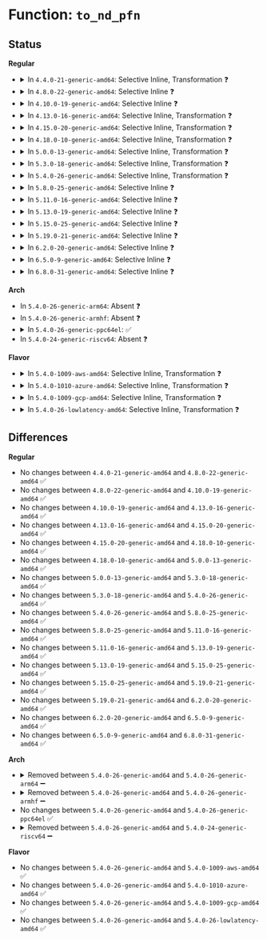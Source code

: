 # Function: <code>to_nd_pfn</code>

## Status
<b>Regular</b>
<ul>
<li>
<details>
<summary>In <code>4.4.0-21-generic-amd64</code>: Selective Inline, Transformation ❓</summary>

```c
struct nd_pfn * to_nd_pfn(struct device * dev)
```

```json
{
  "name": "to_nd_pfn",
  "collision_type": "Unique Global",
  "inline_type": "Selective",
  "funcs": [
    {
      "addr": 18446744071584750432,
      "name": "to_nd_pfn",
      "external": true,
      "loc": "drivers/nvdimm/pfn_devs.c:47",
      "file": "drivers/nvdimm/pfn_devs.c",
      "inline": "not declared, inlined",
      "caller_inline": [
        "drivers/nvdimm/pfn_devs.c:nd_pfn_release",
        "drivers/nvdimm/pfn_devs.c:uuid_store",
        "drivers/nvdimm/pfn_devs.c:namespace_store",
        "drivers/nvdimm/pfn_devs.c:namespace_show",
        "drivers/nvdimm/pfn_devs.c:mode_store",
        "drivers/nvdimm/pfn_devs.c:nd_pfn_probe"
      ],
      "caller_func": [
        "drivers/nvdimm/namespace_devs.c:is_uuid_busy",
        "drivers/nvdimm/namespace_devs.c:nvdimm_namespace_common_probe",
        "drivers/nvdimm/claim.c:nd_namespace_store",
        "drivers/nvdimm/pfn_devs.c:nd_pfn_release",
        "drivers/nvdimm/pfn_devs.c:uuid_store",
        "drivers/nvdimm/pfn_devs.c:namespace_store",
        "drivers/nvdimm/pfn_devs.c:namespace_show",
        "drivers/nvdimm/pfn_devs.c:mode_store",
        "drivers/nvdimm/pfn_devs.c:nd_pfn_probe"
      ]
    }
  ],
  "symbols": [
    {
      "addr": 18446744071584750432,
      "name": "to_nd_pfn.part.3",
      "section": ".text",
      "bind": "STB_LOCAL",
      "size": 28
    },
    {
      "addr": 18446744071584750464,
      "name": "to_nd_pfn",
      "section": ".text",
      "bind": "STB_GLOBAL",
      "size": 40
    }
  ]
}
```
</details>
</li>
<li>
<details>
<summary>In <code>4.8.0-22-generic-amd64</code>: Selective Inline ❓</summary>

```c
struct nd_pfn * to_nd_pfn(struct device * dev)
```

```json
{
  "name": "to_nd_pfn",
  "collision_type": "Unique Global",
  "inline_type": "Selective",
  "funcs": [
    {
      "addr": 18446744071585107895,
      "name": "to_nd_pfn",
      "external": true,
      "loc": "drivers/nvdimm/pfn_devs.c:48",
      "file": "drivers/nvdimm/pfn_devs.c",
      "inline": "not declared, inlined",
      "caller_inline": [
        "drivers/nvdimm/pfn_devs.c:nd_pfn_probe",
        "drivers/nvdimm/pfn_devs.c:nd_pfn_release"
      ],
      "caller_func": [
        "drivers/nvdimm/namespace_devs.c:nvdimm_namespace_common_probe",
        "drivers/nvdimm/namespace_devs.c:is_uuid_busy"
      ]
    }
  ],
  "symbols": [
    {
      "addr": 18446744071585107360,
      "name": "to_nd_pfn",
      "section": ".text",
      "bind": "STB_GLOBAL",
      "size": 52
    }
  ]
}
```
</details>
</li>
<li>
<details>
<summary>In <code>4.10.0-19-generic-amd64</code>: Selective Inline ❓</summary>

```c
struct nd_pfn * to_nd_pfn(struct device * dev)
```

```json
{
  "name": "to_nd_pfn",
  "collision_type": "Unique Global",
  "inline_type": "Selective",
  "funcs": [
    {
      "addr": 18446744071585296951,
      "name": "to_nd_pfn",
      "external": true,
      "loc": "drivers/nvdimm/pfn_devs.c:48",
      "file": "drivers/nvdimm/pfn_devs.c",
      "inline": "not declared, inlined",
      "caller_inline": [
        "drivers/nvdimm/pfn_devs.c:nd_pfn_probe",
        "drivers/nvdimm/pfn_devs.c:nd_pfn_release"
      ],
      "caller_func": [
        "drivers/nvdimm/namespace_devs.c:nvdimm_namespace_common_probe",
        "drivers/nvdimm/namespace_devs.c:is_uuid_busy"
      ]
    }
  ],
  "symbols": [
    {
      "addr": 18446744071585296416,
      "name": "to_nd_pfn",
      "section": ".text",
      "bind": "STB_GLOBAL",
      "size": 52
    }
  ]
}
```
</details>
</li>
<li>
<details>
<summary>In <code>4.13.0-16-generic-amd64</code>: Selective Inline, Transformation ❓</summary>

```c
struct nd_pfn * to_nd_pfn(struct device * dev)
```

```json
{
  "name": "to_nd_pfn",
  "collision_type": "Unique Global",
  "inline_type": "Selective",
  "funcs": [
    {
      "addr": 18446744071585383428,
      "name": "to_nd_pfn",
      "external": true,
      "loc": "drivers/nvdimm/pfn_devs.c:48",
      "file": "drivers/nvdimm/pfn_devs.c",
      "inline": "not declared, inlined",
      "caller_inline": [
        "drivers/nvdimm/pfn_devs.c:nd_pfn_probe",
        "drivers/nvdimm/pfn_devs.c:nd_pfn_release"
      ],
      "caller_func": [
        "drivers/nvdimm/bus.c:nd_pmem_forget_poison_check",
        "drivers/nvdimm/namespace_devs.c:nvdimm_namespace_common_probe",
        "drivers/nvdimm/namespace_devs.c:is_uuid_busy",
        "drivers/nvdimm/pfn_devs.c:nd_pfn_probe",
        "drivers/nvdimm/pfn_devs.c:nd_pfn_release"
      ]
    }
  ],
  "symbols": [
    {
      "addr": 18446744071585380720,
      "name": "to_nd_pfn.part.2",
      "section": ".text",
      "bind": "STB_LOCAL",
      "size": 13
    },
    {
      "addr": 18446744071585380736,
      "name": "to_nd_pfn",
      "section": ".text",
      "bind": "STB_GLOBAL",
      "size": 40
    }
  ]
}
```
</details>
</li>
<li>
<details>
<summary>In <code>4.15.0-20-generic-amd64</code>: Selective Inline, Transformation ❓</summary>

```c
struct nd_pfn * to_nd_pfn(struct device * dev)
```

```json
{
  "name": "to_nd_pfn",
  "collision_type": "Unique Global",
  "inline_type": "Selective",
  "funcs": [
    {
      "addr": 18446744071585812628,
      "name": "to_nd_pfn",
      "external": true,
      "loc": "drivers/nvdimm/pfn_devs.c:48",
      "file": "drivers/nvdimm/pfn_devs.c",
      "inline": "not declared, inlined",
      "caller_inline": [
        "drivers/nvdimm/pfn_devs.c:nd_pfn_probe",
        "drivers/nvdimm/pfn_devs.c:nd_pfn_release"
      ],
      "caller_func": [
        "drivers/nvdimm/bus.c:nd_pmem_forget_poison_check",
        "drivers/nvdimm/namespace_devs.c:nvdimm_namespace_common_probe",
        "drivers/nvdimm/namespace_devs.c:is_uuid_busy",
        "drivers/nvdimm/pfn_devs.c:nd_pfn_probe",
        "drivers/nvdimm/pfn_devs.c:nd_pfn_release"
      ]
    }
  ],
  "symbols": [
    {
      "addr": 18446744071585810192,
      "name": "to_nd_pfn.part.3",
      "section": ".text",
      "bind": "STB_LOCAL",
      "size": 13
    },
    {
      "addr": 18446744071585810208,
      "name": "to_nd_pfn",
      "section": ".text",
      "bind": "STB_GLOBAL",
      "size": 40
    }
  ]
}
```
</details>
</li>
<li>
<details>
<summary>In <code>4.18.0-10-generic-amd64</code>: Selective Inline, Transformation ❓</summary>

```c
struct nd_pfn * to_nd_pfn(struct device * dev)
```

```json
{
  "name": "to_nd_pfn",
  "collision_type": "Unique Global",
  "inline_type": "Selective",
  "funcs": [
    {
      "addr": 18446744071586058878,
      "name": "to_nd_pfn",
      "external": true,
      "loc": "drivers/nvdimm/pfn_devs.c:48",
      "file": "drivers/nvdimm/pfn_devs.c",
      "inline": "not declared, inlined",
      "caller_inline": [
        "drivers/nvdimm/pfn_devs.c:nd_pfn_probe",
        "drivers/nvdimm/pfn_devs.c:nd_pfn_release"
      ],
      "caller_func": [
        "drivers/nvdimm/bus.c:nd_pmem_forget_poison_check",
        "drivers/nvdimm/namespace_devs.c:nvdimm_namespace_common_probe",
        "drivers/nvdimm/namespace_devs.c:is_uuid_busy",
        "drivers/nvdimm/pfn_devs.c:nd_pfn_probe",
        "drivers/nvdimm/pfn_devs.c:nd_pfn_release"
      ]
    }
  ],
  "symbols": [
    {
      "addr": 18446744071586058016,
      "name": "to_nd_pfn.part.3",
      "section": ".text",
      "bind": "STB_LOCAL",
      "size": 13
    },
    {
      "addr": 18446744071586058032,
      "name": "to_nd_pfn",
      "section": ".text",
      "bind": "STB_GLOBAL",
      "size": 48
    }
  ]
}
```
</details>
</li>
<li>
<details>
<summary>In <code>5.0.0-13-generic-amd64</code>: Selective Inline, Transformation ❓</summary>

```c
struct nd_pfn * to_nd_pfn(struct device * dev)
```

```json
{
  "name": "to_nd_pfn",
  "collision_type": "Unique Global",
  "inline_type": "Selective",
  "funcs": [
    {
      "addr": 18446744071586199758,
      "name": "to_nd_pfn",
      "external": true,
      "loc": "drivers/nvdimm/pfn_devs.c:48",
      "file": "drivers/nvdimm/pfn_devs.c",
      "inline": "not declared, inlined",
      "caller_inline": [
        "drivers/nvdimm/pfn_devs.c:nd_pfn_probe",
        "drivers/nvdimm/pfn_devs.c:nd_pfn_release"
      ],
      "caller_func": [
        "drivers/nvdimm/bus.c:nd_pmem_forget_poison_check",
        "drivers/nvdimm/namespace_devs.c:nvdimm_namespace_common_probe",
        "drivers/nvdimm/namespace_devs.c:is_uuid_busy",
        "drivers/nvdimm/pfn_devs.c:nd_pfn_probe",
        "drivers/nvdimm/pfn_devs.c:nd_pfn_release"
      ]
    }
  ],
  "symbols": [
    {
      "addr": 18446744071586198896,
      "name": "to_nd_pfn.part.3",
      "section": ".text",
      "bind": "STB_LOCAL",
      "size": 13
    },
    {
      "addr": 18446744071586198912,
      "name": "to_nd_pfn",
      "section": ".text",
      "bind": "STB_GLOBAL",
      "size": 48
    }
  ]
}
```
</details>
</li>
<li>
<details>
<summary>In <code>5.3.0-18-generic-amd64</code>: Selective Inline, Transformation ❓</summary>

```c
struct nd_pfn * to_nd_pfn(struct device * dev)
```

```json
{
  "name": "to_nd_pfn",
  "collision_type": "Unique Global",
  "inline_type": "Selective",
  "funcs": [
    {
      "addr": 18446744071586435982,
      "name": "to_nd_pfn",
      "external": true,
      "loc": "drivers/nvdimm/pfn_devs.c:40",
      "file": "drivers/nvdimm/pfn_devs.c",
      "inline": "not declared, inlined",
      "caller_inline": [
        "drivers/nvdimm/pfn_devs.c:nd_pfn_probe",
        "drivers/nvdimm/pfn_devs.c:nd_pfn_release"
      ],
      "caller_func": [
        "drivers/nvdimm/bus.c:nd_pmem_forget_poison_check",
        "drivers/nvdimm/namespace_devs.c:nvdimm_namespace_common_probe",
        "drivers/nvdimm/namespace_devs.c:is_uuid_busy",
        "drivers/nvdimm/pfn_devs.c:nd_pfn_probe",
        "drivers/nvdimm/pfn_devs.c:nd_pfn_release"
      ]
    }
  ],
  "symbols": [
    {
      "addr": 18446744071586436595,
      "name": "to_nd_pfn.part.0",
      "section": ".text",
      "bind": "STB_LOCAL",
      "size": 25
    },
    {
      "addr": 18446744071586436620,
      "name": "to_nd_pfn.cold",
      "section": ".text",
      "bind": "STB_LOCAL",
      "size": 18
    },
    {
      "addr": 18446744071586435120,
      "name": "to_nd_pfn",
      "section": ".text",
      "bind": "STB_GLOBAL",
      "size": 42
    }
  ]
}
```
</details>
</li>
<li>
<details>
<summary>In <code>5.4.0-26-generic-amd64</code>: Selective Inline, Transformation ❓</summary>

```c
struct nd_pfn * to_nd_pfn(struct device * dev)
```

```json
{
  "name": "to_nd_pfn",
  "collision_type": "Unique Global",
  "inline_type": "Selective",
  "funcs": [
    {
      "addr": 18446744071586583006,
      "name": "to_nd_pfn",
      "external": true,
      "loc": "drivers/nvdimm/pfn_devs.c:40",
      "file": "drivers/nvdimm/pfn_devs.c",
      "inline": "not declared, inlined",
      "caller_inline": [
        "drivers/nvdimm/pfn_devs.c:nd_pfn_probe",
        "drivers/nvdimm/pfn_devs.c:nd_pfn_release"
      ],
      "caller_func": [
        "drivers/nvdimm/bus.c:nd_pmem_forget_poison_check",
        "drivers/nvdimm/region_devs.c:nd_region_advance_seeds",
        "drivers/nvdimm/namespace_devs.c:nvdimm_namespace_common_probe",
        "drivers/nvdimm/namespace_devs.c:is_uuid_busy",
        "drivers/nvdimm/pfn_devs.c:nd_pfn_probe",
        "drivers/nvdimm/pfn_devs.c:nd_pfn_release"
      ]
    }
  ],
  "symbols": [
    {
      "addr": 18446744071586582096,
      "name": "to_nd_pfn.part.0",
      "section": ".text",
      "bind": "STB_LOCAL",
      "size": 13
    },
    {
      "addr": 18446744071586582112,
      "name": "to_nd_pfn",
      "section": ".text",
      "bind": "STB_GLOBAL",
      "size": 48
    }
  ]
}
```
</details>
</li>
<li>
<details>
<summary>In <code>5.8.0-25-generic-amd64</code>: Selective Inline ❓</summary>

```c
struct nd_pfn * to_nd_pfn(struct device * dev)
```

```json
{
  "name": "to_nd_pfn",
  "collision_type": "Unique Global",
  "inline_type": "Selective",
  "funcs": [
    {
      "addr": 18446744071587368458,
      "name": "to_nd_pfn",
      "external": true,
      "loc": "drivers/nvdimm/pfn_devs.c:29",
      "file": "drivers/nvdimm/pfn_devs.c",
      "inline": "not declared, inlined",
      "caller_inline": [
        "drivers/nvdimm/pfn_devs.c:nd_pfn_probe",
        "drivers/nvdimm/pfn_devs.c:nd_pfn_probe",
        "drivers/nvdimm/pfn_devs.c:nd_pfn_release",
        "drivers/nvdimm/pfn_devs.c:nd_pfn_release"
      ],
      "caller_func": [
        "drivers/nvdimm/bus.c:nd_pmem_forget_poison_check",
        "drivers/nvdimm/region_devs.c:nd_region_advance_seeds",
        "drivers/nvdimm/namespace_devs.c:nvdimm_namespace_common_probe",
        "drivers/nvdimm/namespace_devs.c:is_uuid_busy"
      ]
    }
  ],
  "symbols": [
    {
      "addr": 18446744071587367600,
      "name": "to_nd_pfn",
      "section": ".text",
      "bind": "STB_GLOBAL",
      "size": 32
    }
  ]
}
```
</details>
</li>
<li>
<details>
<summary>In <code>5.11.0-16-generic-amd64</code>: Selective Inline ❓</summary>

```c
struct nd_pfn * to_nd_pfn(struct device * dev)
```

```json
{
  "name": "to_nd_pfn",
  "collision_type": "Unique Global",
  "inline_type": "Selective",
  "funcs": [
    {
      "addr": 18446744071587429626,
      "name": "to_nd_pfn",
      "external": true,
      "loc": "drivers/nvdimm/pfn_devs.c:29",
      "file": "drivers/nvdimm/pfn_devs.c",
      "inline": "not declared, inlined",
      "caller_inline": [
        "drivers/nvdimm/pfn_devs.c:nd_pfn_probe",
        "drivers/nvdimm/pfn_devs.c:nd_pfn_probe",
        "drivers/nvdimm/pfn_devs.c:nd_pfn_release",
        "drivers/nvdimm/pfn_devs.c:nd_pfn_release"
      ],
      "caller_func": [
        "drivers/nvdimm/bus.c:nd_pmem_forget_poison_check",
        "drivers/nvdimm/region_devs.c:nd_region_advance_seeds",
        "drivers/nvdimm/namespace_devs.c:nvdimm_namespace_common_probe",
        "drivers/nvdimm/namespace_devs.c:is_uuid_busy"
      ]
    }
  ],
  "symbols": [
    {
      "addr": 18446744071587428768,
      "name": "to_nd_pfn",
      "section": ".text",
      "bind": "STB_GLOBAL",
      "size": 32
    }
  ]
}
```
</details>
</li>
<li>
<details>
<summary>In <code>5.13.0-19-generic-amd64</code>: Selective Inline ❓</summary>

```c
struct nd_pfn * to_nd_pfn(struct device * dev)
```

```json
{
  "name": "to_nd_pfn",
  "collision_type": "Unique Global",
  "inline_type": "Selective",
  "funcs": [
    {
      "addr": 18446744071587311498,
      "name": "to_nd_pfn",
      "external": true,
      "loc": "drivers/nvdimm/pfn_devs.c:29",
      "file": "drivers/nvdimm/pfn_devs.c",
      "inline": "not declared, inlined",
      "caller_inline": [
        "drivers/nvdimm/pfn_devs.c:nd_pfn_probe",
        "drivers/nvdimm/pfn_devs.c:nd_pfn_probe",
        "drivers/nvdimm/pfn_devs.c:nd_pfn_release",
        "drivers/nvdimm/pfn_devs.c:nd_pfn_release"
      ],
      "caller_func": [
        "drivers/nvdimm/bus.c:nd_pmem_forget_poison_check",
        "drivers/nvdimm/region_devs.c:nd_region_advance_seeds",
        "drivers/nvdimm/namespace_devs.c:nvdimm_namespace_common_probe",
        "drivers/nvdimm/namespace_devs.c:is_uuid_busy"
      ]
    }
  ],
  "symbols": [
    {
      "addr": 18446744071587310640,
      "name": "to_nd_pfn",
      "section": ".text",
      "bind": "STB_GLOBAL",
      "size": 32
    }
  ]
}
```
</details>
</li>
<li>
<details>
<summary>In <code>5.15.0-25-generic-amd64</code>: Selective Inline ❓</summary>

```c
struct nd_pfn * to_nd_pfn(struct device * dev)
```

```json
{
  "name": "to_nd_pfn",
  "collision_type": "Unique Global",
  "inline_type": "Selective",
  "funcs": [
    {
      "addr": 18446744071587878378,
      "name": "to_nd_pfn",
      "external": true,
      "loc": "drivers/nvdimm/pfn_devs.c:29",
      "file": "drivers/nvdimm/pfn_devs.c",
      "inline": "not declared, inlined",
      "caller_inline": [
        "drivers/nvdimm/pfn_devs.c:nd_pfn_probe",
        "drivers/nvdimm/pfn_devs.c:nd_pfn_release"
      ],
      "caller_func": [
        "drivers/nvdimm/bus.c:nd_pmem_forget_poison_check",
        "drivers/nvdimm/region_devs.c:nd_region_advance_seeds",
        "drivers/nvdimm/namespace_devs.c:nvdimm_namespace_common_probe",
        "drivers/nvdimm/namespace_devs.c:is_uuid_busy",
        "drivers/nvdimm/claim.c:nd_namespace_store"
      ]
    }
  ],
  "symbols": [
    {
      "addr": 18446744071587873056,
      "name": "to_nd_pfn",
      "section": ".text",
      "bind": "STB_GLOBAL",
      "size": 32
    }
  ]
}
```
</details>
</li>
<li>
<details>
<summary>In <code>5.19.0-21-generic-amd64</code>: Selective Inline ❓</summary>

```c
struct nd_pfn * to_nd_pfn(struct device * dev)
```

```json
{
  "name": "to_nd_pfn",
  "collision_type": "Unique Global",
  "inline_type": "Selective",
  "funcs": [
    {
      "addr": 18446744071589228356,
      "name": "to_nd_pfn",
      "external": true,
      "loc": "drivers/nvdimm/pfn_devs.c:28",
      "file": "drivers/nvdimm/pfn_devs.c",
      "inline": "not declared, inlined",
      "caller_inline": [
        "drivers/nvdimm/pfn_devs.c:nd_pfn_probe",
        "drivers/nvdimm/pfn_devs.c:nd_pfn_release"
      ],
      "caller_func": [
        "drivers/nvdimm/bus.c:nd_pmem_forget_poison_check",
        "drivers/nvdimm/region_devs.c:nd_region_advance_seeds",
        "drivers/nvdimm/namespace_devs.c:nvdimm_namespace_common_probe",
        "drivers/nvdimm/namespace_devs.c:is_uuid_busy",
        "drivers/nvdimm/claim.c:nd_namespace_store"
      ]
    }
  ],
  "symbols": [
    {
      "addr": 18446744071589222800,
      "name": "to_nd_pfn",
      "section": ".text",
      "bind": "STB_GLOBAL",
      "size": 38
    }
  ]
}
```
</details>
</li>
<li>
<details>
<summary>In <code>6.2.0-20-generic-amd64</code>: Selective Inline ❓</summary>

```c
struct nd_pfn * to_nd_pfn(struct device * dev)
```

```json
{
  "name": "to_nd_pfn",
  "collision_type": "Unique Global",
  "inline_type": "Selective",
  "funcs": [
    {
      "addr": 18446744071590785252,
      "name": "to_nd_pfn",
      "external": true,
      "loc": "drivers/nvdimm/pfn_devs.c:30",
      "file": "drivers/nvdimm/pfn_devs.c",
      "inline": "not declared, inlined",
      "caller_inline": [
        "drivers/nvdimm/pfn_devs.c:nd_pfn_probe",
        "drivers/nvdimm/pfn_devs.c:nd_pfn_release"
      ],
      "caller_func": [
        "drivers/nvdimm/bus.c:nd_pmem_forget_poison_check",
        "drivers/nvdimm/region_devs.c:nd_region_advance_seeds",
        "drivers/nvdimm/namespace_devs.c:nvdimm_namespace_common_probe",
        "drivers/nvdimm/namespace_devs.c:is_uuid_busy",
        "drivers/nvdimm/claim.c:nd_namespace_store"
      ]
    }
  ],
  "symbols": [
    {
      "addr": 18446744071590779008,
      "name": "to_nd_pfn",
      "section": ".text",
      "bind": "STB_GLOBAL",
      "size": 38
    }
  ]
}
```
</details>
</li>
<li>
<details>
<summary>In <code>6.5.0-9-generic-amd64</code>: Selective Inline ❓</summary>

```c
struct nd_pfn * to_nd_pfn(struct device * dev)
```

```json
{
  "name": "to_nd_pfn",
  "collision_type": "Unique Global",
  "inline_type": "Selective",
  "funcs": [
    {
      "addr": 18446744071591126724,
      "name": "to_nd_pfn",
      "external": true,
      "loc": "drivers/nvdimm/pfn_devs.c:30",
      "file": "drivers/nvdimm/pfn_devs.c",
      "inline": "not declared, inlined",
      "caller_inline": [
        "drivers/nvdimm/pfn_devs.c:nd_pfn_probe",
        "drivers/nvdimm/pfn_devs.c:nd_pfn_release"
      ],
      "caller_func": [
        "drivers/nvdimm/bus.c:nd_pmem_forget_poison_check",
        "drivers/nvdimm/region_devs.c:nd_region_advance_seeds",
        "drivers/nvdimm/namespace_devs.c:nvdimm_namespace_common_probe",
        "drivers/nvdimm/namespace_devs.c:is_uuid_busy",
        "drivers/nvdimm/claim.c:nd_namespace_store"
      ]
    }
  ],
  "symbols": [
    {
      "addr": 18446744071591120512,
      "name": "to_nd_pfn",
      "section": ".text",
      "bind": "STB_GLOBAL",
      "size": 38
    }
  ]
}
```
</details>
</li>
<li>
<details>
<summary>In <code>6.8.0-31-generic-amd64</code>: Selective Inline ❓</summary>

```c
struct nd_pfn * to_nd_pfn(struct device * dev)
```

```json
{
  "name": "to_nd_pfn",
  "collision_type": "Unique Global",
  "inline_type": "Selective",
  "funcs": [
    {
      "addr": 18446744071591472356,
      "name": "to_nd_pfn",
      "external": true,
      "loc": "drivers/nvdimm/pfn_devs.c:30",
      "file": "drivers/nvdimm/pfn_devs.c",
      "inline": "not declared, inlined",
      "caller_inline": [
        "drivers/nvdimm/pfn_devs.c:nd_pfn_probe",
        "drivers/nvdimm/pfn_devs.c:nd_pfn_release"
      ],
      "caller_func": [
        "drivers/nvdimm/bus.c:nd_pmem_forget_poison_check",
        "drivers/nvdimm/region_devs.c:nd_region_advance_seeds",
        "drivers/nvdimm/namespace_devs.c:nvdimm_namespace_common_probe",
        "drivers/nvdimm/namespace_devs.c:is_uuid_busy",
        "drivers/nvdimm/claim.c:nd_namespace_store"
      ]
    }
  ],
  "symbols": [
    {
      "addr": 18446744071591465984,
      "name": "to_nd_pfn",
      "section": ".text",
      "bind": "STB_GLOBAL",
      "size": 38
    }
  ]
}
```
</details>
</li>
</ul>
<b>Arch</b>
<ul>
<li>
In <code>5.4.0-26-generic-arm64</code>: Absent ❓
</li>
<li>
In <code>5.4.0-26-generic-armhf</code>: Absent ❓
</li>
<li>
<details>
<summary>In <code>5.4.0-26-generic-ppc64el</code>: ✅</summary>

```c
struct nd_pfn * to_nd_pfn(struct device * dev)
```

```json
{
  "name": "to_nd_pfn",
  "collision_type": "Unique Global",
  "inline_type": "No",
  "funcs": [
    {
      "addr": 13835058055292735056,
      "name": "to_nd_pfn",
      "external": true,
      "loc": "drivers/nvdimm/pfn_devs.c:40",
      "file": "drivers/nvdimm/pfn_devs.c",
      "inline": "seen, unknown",
      "caller_inline": [],
      "caller_func": [
        "drivers/nvdimm/bus.c:nd_pmem_forget_poison_check",
        "drivers/nvdimm/region_devs.c:nd_region_advance_seeds",
        "drivers/nvdimm/namespace_devs.c:nvdimm_namespace_common_probe",
        "drivers/nvdimm/namespace_devs.c:is_uuid_busy",
        "drivers/nvdimm/pfn_devs.c:nd_pfn_probe",
        "drivers/nvdimm/pfn_devs.c:nd_pfn_release"
      ]
    }
  ],
  "symbols": [
    {
      "addr": 13835058055292735056,
      "name": "to_nd_pfn",
      "section": ".text",
      "bind": "STB_GLOBAL",
      "size": 60
    }
  ]
}
```
</details>
</li>
<li>
In <code>5.4.0-24-generic-riscv64</code>: Absent ❓
</li>
</ul>
<b>Flavor</b>
<ul>
<li>
<details>
<summary>In <code>5.4.0-1009-aws-amd64</code>: Selective Inline, Transformation ❓</summary>

```c
struct nd_pfn * to_nd_pfn(struct device * dev)
```

```json
{
  "name": "to_nd_pfn",
  "collision_type": "Unique Global",
  "inline_type": "Selective",
  "funcs": [
    {
      "addr": 18446744071586273486,
      "name": "to_nd_pfn",
      "external": true,
      "loc": "drivers/nvdimm/pfn_devs.c:40",
      "file": "drivers/nvdimm/pfn_devs.c",
      "inline": "not declared, inlined",
      "caller_inline": [
        "drivers/nvdimm/pfn_devs.c:nd_pfn_probe",
        "drivers/nvdimm/pfn_devs.c:nd_pfn_release"
      ],
      "caller_func": [
        "drivers/nvdimm/bus.c:nd_pmem_forget_poison_check",
        "drivers/nvdimm/region_devs.c:nd_region_advance_seeds",
        "drivers/nvdimm/namespace_devs.c:nvdimm_namespace_common_probe",
        "drivers/nvdimm/namespace_devs.c:is_uuid_busy",
        "drivers/nvdimm/pfn_devs.c:nd_pfn_probe",
        "drivers/nvdimm/pfn_devs.c:nd_pfn_release"
      ]
    }
  ],
  "symbols": [
    {
      "addr": 18446744071586272576,
      "name": "to_nd_pfn.part.0",
      "section": ".text",
      "bind": "STB_LOCAL",
      "size": 13
    },
    {
      "addr": 18446744071586272592,
      "name": "to_nd_pfn",
      "section": ".text",
      "bind": "STB_GLOBAL",
      "size": 48
    }
  ]
}
```
</details>
</li>
<li>
<details>
<summary>In <code>5.4.0-1010-azure-amd64</code>: Selective Inline, Transformation ❓</summary>

```c
struct nd_pfn * to_nd_pfn(struct device * dev)
```

```json
{
  "name": "to_nd_pfn",
  "collision_type": "Unique Global",
  "inline_type": "Selective",
  "funcs": [
    {
      "addr": 18446744071586091854,
      "name": "to_nd_pfn",
      "external": true,
      "loc": "drivers/nvdimm/pfn_devs.c:40",
      "file": "drivers/nvdimm/pfn_devs.c",
      "inline": "not declared, inlined",
      "caller_inline": [
        "drivers/nvdimm/pfn_devs.c:nd_pfn_probe",
        "drivers/nvdimm/pfn_devs.c:nd_pfn_release"
      ],
      "caller_func": [
        "drivers/nvdimm/bus.c:nd_pmem_forget_poison_check",
        "drivers/nvdimm/region_devs.c:nd_region_advance_seeds",
        "drivers/nvdimm/namespace_devs.c:nvdimm_namespace_common_probe",
        "drivers/nvdimm/namespace_devs.c:is_uuid_busy",
        "drivers/nvdimm/pfn_devs.c:nd_pfn_probe",
        "drivers/nvdimm/pfn_devs.c:nd_pfn_release",
        "drivers/nvdimm/pmem.c:pmem_attach_disk"
      ]
    }
  ],
  "symbols": [
    {
      "addr": 18446744071586090944,
      "name": "to_nd_pfn.part.0",
      "section": ".text",
      "bind": "STB_LOCAL",
      "size": 13
    },
    {
      "addr": 18446744071586090960,
      "name": "to_nd_pfn",
      "section": ".text",
      "bind": "STB_GLOBAL",
      "size": 48
    }
  ]
}
```
</details>
</li>
<li>
<details>
<summary>In <code>5.4.0-1009-gcp-amd64</code>: Selective Inline, Transformation ❓</summary>

```c
struct nd_pfn * to_nd_pfn(struct device * dev)
```

```json
{
  "name": "to_nd_pfn",
  "collision_type": "Unique Global",
  "inline_type": "Selective",
  "funcs": [
    {
      "addr": 18446744071586530974,
      "name": "to_nd_pfn",
      "external": true,
      "loc": "drivers/nvdimm/pfn_devs.c:40",
      "file": "drivers/nvdimm/pfn_devs.c",
      "inline": "not declared, inlined",
      "caller_inline": [
        "drivers/nvdimm/pfn_devs.c:nd_pfn_probe",
        "drivers/nvdimm/pfn_devs.c:nd_pfn_release"
      ],
      "caller_func": [
        "drivers/nvdimm/bus.c:nd_pmem_forget_poison_check",
        "drivers/nvdimm/region_devs.c:nd_region_advance_seeds",
        "drivers/nvdimm/namespace_devs.c:nvdimm_namespace_common_probe",
        "drivers/nvdimm/namespace_devs.c:is_uuid_busy",
        "drivers/nvdimm/pfn_devs.c:nd_pfn_probe",
        "drivers/nvdimm/pfn_devs.c:nd_pfn_release"
      ]
    }
  ],
  "symbols": [
    {
      "addr": 18446744071586530064,
      "name": "to_nd_pfn.part.0",
      "section": ".text",
      "bind": "STB_LOCAL",
      "size": 13
    },
    {
      "addr": 18446744071586530080,
      "name": "to_nd_pfn",
      "section": ".text",
      "bind": "STB_GLOBAL",
      "size": 48
    }
  ]
}
```
</details>
</li>
<li>
<details>
<summary>In <code>5.4.0-26-lowlatency-amd64</code>: Selective Inline, Transformation ❓</summary>

```c
struct nd_pfn * to_nd_pfn(struct device * dev)
```

```json
{
  "name": "to_nd_pfn",
  "collision_type": "Unique Global",
  "inline_type": "Selective",
  "funcs": [
    {
      "addr": 18446744071586642702,
      "name": "to_nd_pfn",
      "external": true,
      "loc": "drivers/nvdimm/pfn_devs.c:40",
      "file": "drivers/nvdimm/pfn_devs.c",
      "inline": "not declared, inlined",
      "caller_inline": [
        "drivers/nvdimm/pfn_devs.c:nd_pfn_probe",
        "drivers/nvdimm/pfn_devs.c:nd_pfn_release"
      ],
      "caller_func": [
        "drivers/nvdimm/bus.c:nd_pmem_forget_poison_check",
        "drivers/nvdimm/region_devs.c:nd_region_advance_seeds",
        "drivers/nvdimm/namespace_devs.c:nvdimm_namespace_common_probe",
        "drivers/nvdimm/namespace_devs.c:is_uuid_busy",
        "drivers/nvdimm/pfn_devs.c:nd_pfn_probe",
        "drivers/nvdimm/pfn_devs.c:nd_pfn_release"
      ]
    }
  ],
  "symbols": [
    {
      "addr": 18446744071586641792,
      "name": "to_nd_pfn.part.0",
      "section": ".text",
      "bind": "STB_LOCAL",
      "size": 13
    },
    {
      "addr": 18446744071586641808,
      "name": "to_nd_pfn",
      "section": ".text",
      "bind": "STB_GLOBAL",
      "size": 48
    }
  ]
}
```
</details>
</li>
</ul>

## Differences
<b>Regular</b>
<ul>
<li>
No changes between <code>4.4.0-21-generic-amd64</code> and <code>4.8.0-22-generic-amd64</code> ✅
</li>
<li>
No changes between <code>4.8.0-22-generic-amd64</code> and <code>4.10.0-19-generic-amd64</code> ✅
</li>
<li>
No changes between <code>4.10.0-19-generic-amd64</code> and <code>4.13.0-16-generic-amd64</code> ✅
</li>
<li>
No changes between <code>4.13.0-16-generic-amd64</code> and <code>4.15.0-20-generic-amd64</code> ✅
</li>
<li>
No changes between <code>4.15.0-20-generic-amd64</code> and <code>4.18.0-10-generic-amd64</code> ✅
</li>
<li>
No changes between <code>4.18.0-10-generic-amd64</code> and <code>5.0.0-13-generic-amd64</code> ✅
</li>
<li>
No changes between <code>5.0.0-13-generic-amd64</code> and <code>5.3.0-18-generic-amd64</code> ✅
</li>
<li>
No changes between <code>5.3.0-18-generic-amd64</code> and <code>5.4.0-26-generic-amd64</code> ✅
</li>
<li>
No changes between <code>5.4.0-26-generic-amd64</code> and <code>5.8.0-25-generic-amd64</code> ✅
</li>
<li>
No changes between <code>5.8.0-25-generic-amd64</code> and <code>5.11.0-16-generic-amd64</code> ✅
</li>
<li>
No changes between <code>5.11.0-16-generic-amd64</code> and <code>5.13.0-19-generic-amd64</code> ✅
</li>
<li>
No changes between <code>5.13.0-19-generic-amd64</code> and <code>5.15.0-25-generic-amd64</code> ✅
</li>
<li>
No changes between <code>5.15.0-25-generic-amd64</code> and <code>5.19.0-21-generic-amd64</code> ✅
</li>
<li>
No changes between <code>5.19.0-21-generic-amd64</code> and <code>6.2.0-20-generic-amd64</code> ✅
</li>
<li>
No changes between <code>6.2.0-20-generic-amd64</code> and <code>6.5.0-9-generic-amd64</code> ✅
</li>
<li>
No changes between <code>6.5.0-9-generic-amd64</code> and <code>6.8.0-31-generic-amd64</code> ✅
</li>
</ul>
<b>Arch</b>
<ul>
<li>
<details>
<summary>Removed between <code>5.4.0-26-generic-amd64</code> and <code>5.4.0-26-generic-arm64</code> ➖</summary>

```c
struct nd_pfn * to_nd_pfn(struct device * dev)
```
</details>
</li>
<li>
<details>
<summary>Removed between <code>5.4.0-26-generic-amd64</code> and <code>5.4.0-26-generic-armhf</code> ➖</summary>

```c
struct nd_pfn * to_nd_pfn(struct device * dev)
```
</details>
</li>
<li>
No changes between <code>5.4.0-26-generic-amd64</code> and <code>5.4.0-26-generic-ppc64el</code> ✅
</li>
<li>
<details>
<summary>Removed between <code>5.4.0-26-generic-amd64</code> and <code>5.4.0-24-generic-riscv64</code> ➖</summary>

```c
struct nd_pfn * to_nd_pfn(struct device * dev)
```
</details>
</li>
</ul>
<b>Flavor</b>
<ul>
<li>
No changes between <code>5.4.0-26-generic-amd64</code> and <code>5.4.0-1009-aws-amd64</code> ✅
</li>
<li>
No changes between <code>5.4.0-26-generic-amd64</code> and <code>5.4.0-1010-azure-amd64</code> ✅
</li>
<li>
No changes between <code>5.4.0-26-generic-amd64</code> and <code>5.4.0-1009-gcp-amd64</code> ✅
</li>
<li>
No changes between <code>5.4.0-26-generic-amd64</code> and <code>5.4.0-26-lowlatency-amd64</code> ✅
</li>
</ul>
